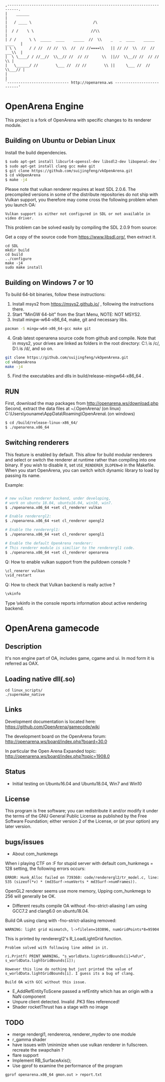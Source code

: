 
    ,---------------------------------------------------------------------------.
    |    ______                                                                 |
    |   / ____ \                            /\                                  |
    |  / /    \ \                          //\\                                 |
    | / /      \ \  _____  ____    _____  //  \\    _   _  ____    _____ ____   |
    | \ \      / / //  // //  \\  //  // //====\\   || // //  \\  //  // ___\\  |
    |  \ \____/ / //__//  \\__// //  // //      \\  ||//  \\__// //  // //   \\ |
    |   \______/ //        \___ //  // //        \\ ||     \___ //  //  \\___// |
    |                                                                           |
    `---------------------------- http://openarena.ws --------------------------'


# OpenArena Engine 
This project is a fork of OpenArena with specific changes to its renderer module.



## Building on Ubuntu or Debian Linux ##

Install the build dependencies.

```sh
$ sudo apt-get install libcurl4-openssl-dev libsdl2-dev libopenal-dev libvulkan-dev libgl1-mesa-dev
$ sudo apt-get install clang gcc make git
$ git clone https://github.com/suijingfeng/vkOpenArena.git
$ cd vkOpenArena
$ make -j4
```

Please note that vulkan renderer requires at least SDL 2.0.6. 
The precompiled versions in some of the distribute repositories 
do not ship with Vulkan support, you therefore may come cross the
following problem when you launch OA:

```
Vulkan support is either not configured in SDL or not available in video driver.
```
This problem can be solved easily by compiling the SDL 2.0.9 from source:

Get a copy of the source code from https://www.libsdl.org/, then extract it.

```
cd SDL
mkdir build
cd build
../configure
make -j4
sudo make install
```



## Building on Windows 7 or 10 ##

To build 64-bit binaries, follow these instructions:

1. Install msys2 from https://msys2.github.io/ , following the instructions there.
2. Start "MinGW 64-bit" from the Start Menu, NOTE: NOT MSYS2.
3. Install mingw-w64-x86\_64, make, git and necessary libs.
```sh
pacman -S mingw-w64-x86_64-gcc make git
```
4. Grab latest openarena source code from github and compile. Note that in msys2, your drives are linked as folders in the root directory: C:\ is /c/, D:\ is /d/, and so on.

```sh
git clone https://github.com/suijingfeng/vkOpenArena.git
cd vkOpenArena
make -j4
```
5. Find the executables and dlls in build/release-mingw64-x86\_64 . 



## RUN ##
First, download the map packages from http://openarena.ws/download.php
Second, extract the data files at ~/.OpenArena/ (on linux) 
C:\Users\youname\AppData\Roaming\OpenArena\ (on windows)


```sh
$ cd /build/release-linux-x86_64/
$ ./openarena.x86_64
```


## Switching renderers ##


This feature is enabled by default. This allow for build modular renderers and select or switch 
the renderer at runtime rather than compiling into one binary.
If you wish to disable it, set `USE_RENDERER_DLOPEN=0` in the Makefile.
When you start OpenArena, you can switch witch dynamic library to load by passing its name. 

Example:

```sh

# new vulkan renderer backend, under developing, 
# work on ubuntu 18.04, ubuntu16.04, win10, win7.
$ ./openarena.x86_64 +set cl_renderer vulkan

# Enable renderergl2:
$ ./openarena.x86_64 +set cl_renderer opengl2

# Enable the renderergl1:
$ ./openarena.x86_64 +set cl_renderer opengl1

# Enable the default OpenArena renderer:
# This renderer module is similiar to the renderergl1 code.
$ ./openarena.x86_64 +set cl_renderer openarena
```

Q: How to enable vulkan support from the pulldown console ?
```sh
\cl_renerer vulkan
\vid_restart
```
Q: How to check that Vulkan backend is really active ? 
```sh
\vkinfo
```
Type \vkinfo in the console reports information about active rendering backend.



# OpenArena gamecode

## Description
It's non engine part of OA, includes game, cgame and ui.
In mod form it is referred as OAX. 

## Loading native dll(.so)

```
cd linux_scripts/
./supermake_native
```


## Links
Development documentation is located here: https://github.com/OpenArena/gamecode/wiki

The development board on the OpenArena forum: http://openarena.ws/board/index.php?board=30.0

In particular the Open Arena Expanded topic: http://openarena.ws/board/index.php?topic=1908.0



## Status

* Initial testing on Ubuntu16.04 and Ubuntu18.04, Win7 and Win10


## License

This program is free software; you can redistribute it and/or modify it under the terms of the GNU General Public License as published by the Free Software Foundation; either version 2 of the License, or (at your option) any later version.

## bugs/issues

* About com\_hunkmegs

When i playing CTF on :F for stupid server with default com\_hunkmegs = 128 setting, the following errors occurs:
```
ERROR: Hunk_Alloc failed on 739360: code/renderergl2/tr_model.c, line: 535 (sizeof(*v) * (md3Surf->numVerts * md3Surf->numFrames)).
```
OpenGL2 renderer seems use more memory, Upping com\_hunkmegs to 256 will generally be OK.


* Different results compile OA without -fno-strict-aliasing 
I am using GCC7.2 and clang6.0 on ubuntu18.04.

Build OA using clang with -fno-strict-aliasing removed:
```
WARNING: light grid mismatch, l->filelen=103896, numGridPoints*8=95904
```
This is printed by renderergl2's R\_LoadLightGrid function.

    Problem solved with following line added in it.
```
ri.Printf( PRINT_WARNING, "s_worldData.lightGridBounds[i]=%d\n", s_worldData.lightGridBounds[i]);
```
    However this line do nothing but just printed the value of s_worldData.lightGridBounds[i]. I guess its a bug of clang.

    Build OA with GCC without this issue.

* E\_AddRefEntityToScene passed a refEntity which has an origin with a NaN component
* Unpure client detected. Invalid .PK3 files referenced!
* Shader rocketThrust has a stage with no image

## TODO
* merge rendergl1, rendereroa, renderer\_mydev to one module
* r\_gamma shader
* have issues with \minimize when use vulkan renderer in fullscreen. recreate the swapchain ?
* flare support
* Implement RB\_SurfaceAxis();
* Use gprof to examine the performance of the program
```
gprof openarena.x86_64 gmon.out > report.txt
```

